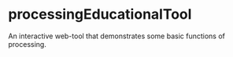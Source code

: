 # processingEducationalTool
An interactive web-tool that demonstrates some basic functions of processing.

